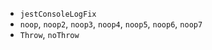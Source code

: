 - `jestConsoleLogFix`
- `noop`, `noop2`, `noop3`, `noop4`, `noop5`, `noop6`, `noop7`
- `Throw`, `noThrow`
